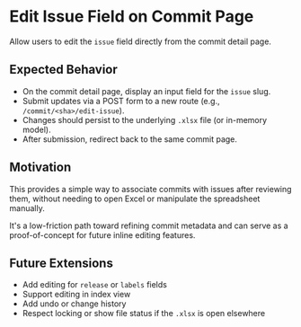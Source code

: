 # Edit Issue Field on Commit Page

Allow users to edit the `issue` field directly from the commit detail page.

## Expected Behavior

- On the commit detail page, display an input field for the `issue` slug.
- Submit updates via a POST form to a new route (e.g., `/commit/<sha>/edit-issue`).
- Changes should persist to the underlying `.xlsx` file (or in-memory model).
- After submission, redirect back to the same commit page.

## Motivation

This provides a simple way to associate commits with issues after reviewing them,
without needing to open Excel or manipulate the spreadsheet manually.

It's a low-friction path toward refining commit metadata and can serve as a
proof-of-concept for future inline editing features.

## Future Extensions

- Add editing for `release` or `labels` fields
- Support editing in index view
- Add undo or change history
- Respect locking or show file status if the `.xlsx` is open elsewhere
